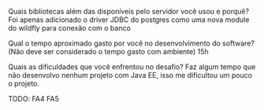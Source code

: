 Quais bibliotecas além das disponíveis pelo servidor você usou e porquê?
Foi apenas adicionado o driver JDBC do postgres como uma nova module do wildfly para conexão com o banco

Qual o tempo aproximado gasto por você no desenvolvimento do software?
(Não deve ser considerado o tempo gasto com ambiente)
15h

Quais as dificuldades que você enfrentou no desafio?
Faz algum tempo que não desenvolvo nenhum projeto com Java EE, isso me dificultou um pouco o projeto.


TODO:
FA4
FA5

